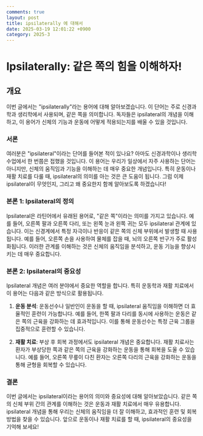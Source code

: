 ```yaml
---
comments: true
layout: post
title: ipsilaterally 에 대해서
date: 2025-03-19 12:01:22 +0900
category: 2025-3
---
```


# Ipsilaterally: 같은 쪽의 힘을 이해하자!

## 개요
이번 글에서는 "ipsilaterally"라는 용어에 대해 알아보겠습니다. 이 단어는 주로 신경과학과 생리학에서 사용되며, 같은 쪽을 의미합니다. 독자들은 ipsilateral의 개념을 이해하고, 이 용어가 신체의 기능과 운동에 어떻게 적용되는지를 배울 수 있을 것입니다.

### 서론
여러분은 "ipsilateral"이라는 단어를 들어본 적이 있나요? 아마도 신경과학이나 생리학 수업에서 한 번쯤은 접했을 것입니다. 이 용어는 우리가 일상에서 자주 사용하는 단어는 아니지만, 신체의 움직임과 기능을 이해하는 데 매우 중요한 개념입니다. 특히 운동이나 재활 치료를 다룰 때, ipsilateral의 의미를 아는 것은 큰 도움이 됩니다. 그럼 이제 ipsilateral이 무엇인지, 그리고 왜 중요한지 함께 알아보도록 하겠습니다!

### 본론 1: Ipsilateral의 정의
Ipsilateral은 라틴어에서 유래된 용어로, "같은 쪽"이라는 의미를 가지고 있습니다. 예를 들어, 오른쪽 팔과 오른쪽 다리, 또는 왼쪽 눈과 왼쪽 귀는 모두 ipsilateral 관계에 있습니다. 이는 신경계에서 특정 자극이나 반응이 같은 쪽의 신체 부위에서 발생할 때 사용됩니다. 예를 들어, 오른쪽 손을 사용하여 물체를 잡을 때, 뇌의 오른쪽 반구가 주로 활성화됩니다. 이러한 관계를 이해하는 것은 신체의 움직임을 분석하고, 운동 기능을 향상시키는 데 매우 중요합니다.

### 본론 2: Ipsilateral의 중요성
Ipsilateral 개념은 여러 분야에서 중요한 역할을 합니다. 특히 운동학과 재활 치료에서 이 용어는 다음과 같은 방식으로 활용됩니다.

1. **운동 분석**: 운동선수나 일반인이 운동을 할 때, ipsilateral 움직임을 이해하면 더 효율적인 훈련이 가능합니다. 예를 들어, 한쪽 팔과 다리를 동시에 사용하는 운동은 같은 쪽의 근육을 강화하는 데 효과적입니다. 이를 통해 운동선수는 특정 근육 그룹을 집중적으로 훈련할 수 있습니다.

2. **재활 치료**: 부상 후 회복 과정에서도 ipsilateral 개념은 중요합니다. 재활 치료사는 환자가 부상당한 쪽과 같은 쪽의 근육을 강화하는 운동을 통해 회복을 도울 수 있습니다. 예를 들어, 오른쪽 무릎이 다친 환자는 오른쪽 다리의 근육을 강화하는 운동을 통해 균형을 회복할 수 있습니다.

### 결론
이번 글에서는 ipsilateral이라는 용어의 의미와 중요성에 대해 알아보았습니다. 같은 쪽의 신체 부위 간의 관계를 이해하는 것은 운동과 재활 치료에서 매우 유용합니다. ipsilateral 개념을 통해 우리는 신체의 움직임을 더 잘 이해하고, 효과적인 훈련 및 회복 방법을 찾을 수 있습니다. 앞으로 운동이나 재활 치료를 할 때, ipsilateral의 중요성을 기억해 보세요!